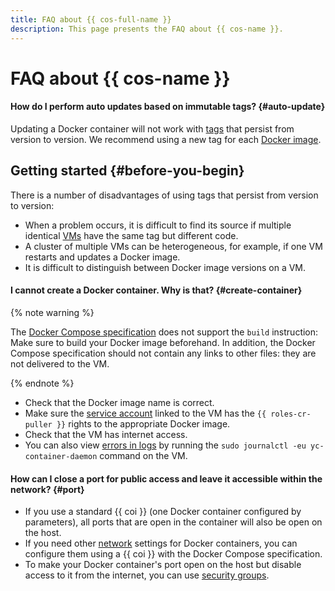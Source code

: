 ```yaml
---
title: FAQ about {{ cos-full-name }}
description: This page presents the FAQ about {{ cos-name }}.
---
```


# FAQ about {{ cos-name }}

#### How do I perform auto updates based on immutable tags? {#auto-update}

Updating a Docker container will not work with [tags](../../container-registry/concepts/docker-image.md#version) that persist from version to version. We recommend using a new tag for each [Docker image](../../cos/concepts/docker-image.md).

## Getting started {#before-you-begin}

There is a number of disadvantages of using tags that persist from version to version:
* When a problem occurs, it is difficult to find its source if multiple identical [VMs](../../compute/concepts/vm.md) have the same tag but different code.
* A cluster of multiple VMs can be heterogeneous, for example, if one VM restarts and updates a Docker image.
* It is difficult to distinguish between Docker image versions on a VM.

#### I cannot create a Docker container. Why is that? {#create-container}

{% note warning %}

The [Docker Compose specification](../../cos/concepts/coi-specifications.md#compose-spec) does not support the `build` instruction: Make sure to build your Docker image beforehand. In addition, the Docker Compose specification should not contain any links to other files: they are not delivered to the VM.

{% endnote %}

* Check that the Docker image name is correct.
* Make sure the [service account](../../iam/concepts/users/service-accounts.md) linked to the VM has the `{{ roles-cr-puller }}` rights to the appropriate Docker image.
* Check that the VM has internet access.
* You can also view [errors in logs](../error/index.md) by running the `sudo journalctl -eu yc-container-daemon` command on the VM.

#### How can I close a port for public access and leave it accessible within the network? {#port}

* If you use a standard {{ coi }} (one Docker container configured by parameters), all ports that are open in the container will also be open on the host.
* If you need other [network](../../vpc/concepts/network.md#network) settings for Docker containers, you can configure them using a {{ coi }} with the Docker Compose specification. 
* To make your Docker container's port open on the host but disable access to it from the internet, you can use [security groups](../../vpc/concepts/security-groups.md).
